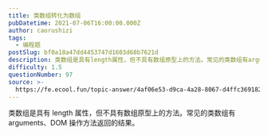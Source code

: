 ```yaml
---
title: 类数组转化为数组
pubDatetime: 2021-07-06T16:00:00.000Z
author: caorushizi
tags:
  - 编程题
postSlug: bf0a18a47dd4453747d1603d68b7621d
description: 类数组是具有length属性，但不具有数组原型上的方法。常见的类数组有arguments、DOM操作方法返回的结果。
difficulty: 1.5
questionNumber: 97
source: >-
  https://fe.ecool.fun/topic-answer/4af06e53-d9ca-4a28-8067-d4ffc3691827?orderBy=updateTime&order=desc&tagId=26
---
```


类数组是具有 length 属性，但不具有数组原型上的方法。常见的类数组有 arguments、DOM 操作方法返回的结果。
